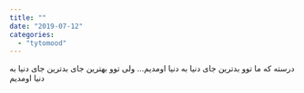 ```yaml
---
title: ""
date: "2019-07-12"
categories: 
  - "tytomood"
---
```


درسته که ما توو بدترین جای دنیا به دنیا اومدیم... ولی توو بهترین جای بدترین جای دنیا به دنیا اومدیم
